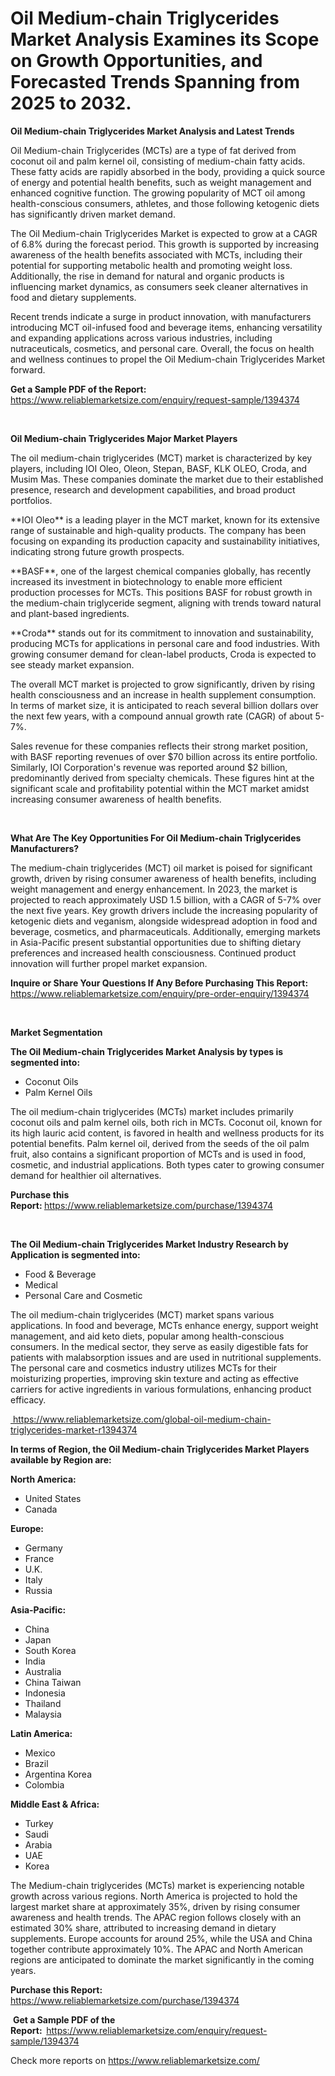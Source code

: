 <p><h1>Oil Medium-chain Triglycerides Market Analysis Examines its Scope on Growth Opportunities, and Forecasted Trends Spanning from 2025 to 2032.</h1></p><p><strong>Oil Medium-chain Triglycerides Market Analysis and Latest Trends</strong></p>
<p><p>Oil Medium-chain Triglycerides (MCTs) are a type of fat derived from coconut oil and palm kernel oil, consisting of medium-chain fatty acids. These fatty acids are rapidly absorbed in the body, providing a quick source of energy and potential health benefits, such as weight management and enhanced cognitive function. The growing popularity of MCT oil among health-conscious consumers, athletes, and those following ketogenic diets has significantly driven market demand.</p><p>The Oil Medium-chain Triglycerides Market is expected to grow at a CAGR of 6.8% during the forecast period. This growth is supported by increasing awareness of the health benefits associated with MCTs, including their potential for supporting metabolic health and promoting weight loss. Additionally, the rise in demand for natural and organic products is influencing market dynamics, as consumers seek cleaner alternatives in food and dietary supplements. </p><p>Recent trends indicate a surge in product innovation, with manufacturers introducing MCT oil-infused food and beverage items, enhancing versatility and expanding applications across various industries, including nutraceuticals, cosmetics, and personal care. Overall, the focus on health and wellness continues to propel the Oil Medium-chain Triglycerides Market forward.</p></p>
<p><strong>Get a Sample PDF of the Report:&nbsp;</strong> <a href="https://www.reliablemarketsize.com/enquiry/request-sample/1394374?utm_campaign=2744&utm_medium=2&utm_source=Github&utm_content=ia&utm_term=22032025&utm_id=oil-medium-chain-triglycerides">https://www.reliablemarketsize.com/enquiry/request-sample/1394374</a></p>
<p>&nbsp;</p>
<p><strong>Oil Medium-chain Triglycerides Major Market Players</strong></p>
<p><p>The oil medium-chain triglycerides (MCT) market is characterized by key players, including IOI Oleo, Oleon, Stepan, BASF, KLK OLEO, Croda, and Musim Mas. These companies dominate the market due to their established presence, research and development capabilities, and broad product portfolios.</p><p>**IOI Oleo** is a leading player in the MCT market, known for its extensive range of sustainable and high-quality products. The company has been focusing on expanding its production capacity and sustainability initiatives, indicating strong future growth prospects.</p><p>**BASF**, one of the largest chemical companies globally, has recently increased its investment in biotechnology to enable more efficient production processes for MCTs. This positions BASF for robust growth in the medium-chain triglyceride segment, aligning with trends toward natural and plant-based ingredients.</p><p>**Croda** stands out for its commitment to innovation and sustainability, producing MCTs for applications in personal care and food industries. With growing consumer demand for clean-label products, Croda is expected to see steady market expansion.</p><p>The overall MCT market is projected to grow significantly, driven by rising health consciousness and an increase in health supplement consumption. In terms of market size, it is anticipated to reach several billion dollars over the next few years, with a compound annual growth rate (CAGR) of about 5-7%.</p><p>Sales revenue for these companies reflects their strong market position, with BASF reporting revenues of over $70 billion across its entire portfolio. Similarly, IOI Corporation's revenue was reported around $2 billion, predominantly derived from specialty chemicals. These figures hint at the significant scale and profitability potential within the MCT market amidst increasing consumer awareness of health benefits.</p></p>
<p>&nbsp;</p>
<p><strong>What Are The Key Opportunities For Oil Medium-chain Triglycerides Manufacturers?</strong></p>
<p><p>The medium-chain triglycerides (MCT) oil market is poised for significant growth, driven by rising consumer awareness of health benefits, including weight management and energy enhancement. In 2023, the market is projected to reach approximately USD 1.5 billion, with a CAGR of 5-7% over the next five years. Key growth drivers include the increasing popularity of ketogenic diets and veganism, alongside widespread adoption in food and beverage, cosmetics, and pharmaceuticals. Additionally, emerging markets in Asia-Pacific present substantial opportunities due to shifting dietary preferences and increased health consciousness. Continued product innovation will further propel market expansion.</p></p>
<p><strong>Inquire or Share Your Questions If Any Before Purchasing This Report:</strong> <a href="https://www.reliablemarketsize.com/enquiry/pre-order-enquiry/1394374?utm_campaign=2744&utm_medium=2&utm_source=Github&utm_content=ia&utm_term=22032025&utm_id=oil-medium-chain-triglycerides">https://www.reliablemarketsize.com/enquiry/pre-order-enquiry/1394374</a></p>
<p>&nbsp;</p>
<p><strong>Market Segmentation</strong></p>
<p><strong>The Oil Medium-chain Triglycerides Market Analysis by types is segmented into:</strong></p>
<p><ul><li>Coconut Oils</li><li>Palm Kernel Oils</li></ul></p>
<p><p>The oil medium-chain triglycerides (MCTs) market includes primarily coconut oils and palm kernel oils, both rich in MCTs. Coconut oil, known for its high lauric acid content, is favored in health and wellness products for its potential benefits. Palm kernel oil, derived from the seeds of the oil palm fruit, also contains a significant proportion of MCTs and is used in food, cosmetic, and industrial applications. Both types cater to growing consumer demand for healthier oil alternatives.</p></p>
<p><strong>Purchase this Report:&nbsp;</strong><a href="https://www.reliablemarketsize.com/purchase/1394374?utm_campaign=2744&utm_medium=2&utm_source=Github&utm_content=ia&utm_term=22032025&utm_id=oil-medium-chain-triglycerides">https://www.reliablemarketsize.com/purchase/1394374</a></p>
<p>&nbsp;</p>
<p><strong>The Oil Medium-chain Triglycerides Market Industry Research by Application is segmented into:</strong></p>
<p><ul><li>Food & Beverage</li><li>Medical</li><li>Personal Care and Cosmetic</li></ul></p>
<p><p>The oil medium-chain triglycerides (MCT) market spans various applications. In food and beverage, MCTs enhance energy, support weight management, and aid keto diets, popular among health-conscious consumers. In the medical sector, they serve as easily digestible fats for patients with malabsorption issues and are used in nutritional supplements. The personal care and cosmetics industry utilizes MCTs for their moisturizing properties, improving skin texture and acting as effective carriers for active ingredients in various formulations, enhancing product efficacy.</p></p>
<p><a href="https://www.reliablemarketsize.com/global-oil-medium-chain-triglycerides-market-r1394374?utm_campaign=2744&utm_medium=2&utm_source=Github&utm_content=ia&utm_term=22032025&utm_id=oil-medium-chain-triglycerides">&nbsp;https://www.reliablemarketsize.com/global-oil-medium-chain-triglycerides-market-r1394374</a></p>
<p><strong>In terms of Region, the Oil Medium-chain Triglycerides Market Players available by Region are:</strong></p>
<p>
    <p> <strong> North America: </strong>
        <ul>
            <li>United States</li>
            <li>Canada</li>
        </ul>
        </p> 
    <p> <strong> Europe: </strong>
        <ul>
            <li>Germany</li>
            <li>France</li>
            <li>U.K.</li>
            <li>Italy</li>
            <li>Russia</li>
        </ul>
        </p> 
    <p> <strong> Asia-Pacific: </strong>
        <ul>
            <li>China</li>
            <li>Japan</li>
            <li>South Korea</li>
            <li>India</li>
            <li>Australia</li>
            <li>China Taiwan</li>
            <li>Indonesia</li>
            <li>Thailand</li>
            <li>Malaysia</li>
        </ul>
        </p> 
    <p> <strong> Latin America: </strong>
        <ul>
            <li>Mexico</li>
            <li>Brazil</li>
            <li>Argentina Korea</li>
            <li>Colombia</li>
        </ul>
        </p> 
    <p> <strong> Middle East & Africa: </strong>
        <ul>
            <li>Turkey</li>
            <li>Saudi</li>
            <li>Arabia</li>
            <li>UAE</li>
            <li>Korea</li>
        </ul>
    </p>
    </p>
<p><p>The Medium-chain triglycerides (MCTs) market is experiencing notable growth across various regions. North America is projected to hold the largest market share at approximately 35%, driven by rising consumer awareness and health trends. The APAC region follows closely with an estimated 30% share, attributed to increasing demand in dietary supplements. Europe accounts for around 25%, while the USA and China together contribute approximately 10%. The APAC and North American regions are anticipated to dominate the market significantly in the coming years.</p></p>
<p><strong>Purchase this Report: </strong><a href="https://www.reliablemarketsize.com/purchase/1394374?utm_campaign=2744&utm_medium=2&utm_source=Github&utm_content=ia&utm_term=22032025&utm_id=oil-medium-chain-triglycerides">https://www.reliablemarketsize.com/purchase/1394374</a></p>
<p>&nbsp;<strong>Get a Sample PDF of the Report:&nbsp;&nbsp;</strong><a href="https://www.reliablemarketsize.com/enquiry/request-sample/1394374?utm_campaign=2744&utm_medium=2&utm_source=Github&utm_content=ia&utm_term=22032025&utm_id=oil-medium-chain-triglycerides">https://www.reliablemarketsize.com/enquiry/request-sample/1394374</a></p>
<p><strong></strong></p>
<p>Check more reports on <a href="https://www.reliablemarketsize.com/?utm_campaign=2744&utm_medium=2&utm_source=Github&utm_content=ia&utm_term=22032025&utm_id=oil-medium-chain-triglycerides">https://www.reliablemarketsize.com/</a></p>
